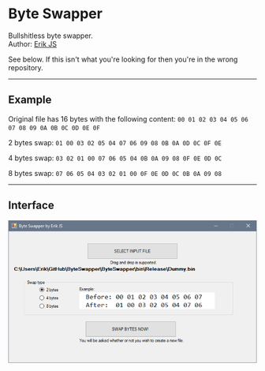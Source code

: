 # Byte Swapper
Bullshitless byte swapper.<br />
Author: [Erik JS](https://github.com/Erik-JS)

See below. If this isn't what you're looking for then you're in the wrong repository.

-----------------------------------------------------------

## Example

Original file has 16 bytes with the following content: `00 01 02 03 04 05 06 07 08 09 0A 0B 0C 0D 0E 0F`

2 bytes swap:  `01 00 03 02 05 04 07 06 09 08 0B 0A 0D 0C 0F 0E`

4 bytes swap:  `03 02 01 00 07 06 05 04 0B 0A 09 08 0F 0E 0D 0C`

8 bytes swap:  `07 06 05 04 03 02 01 00 0F 0E 0D 0C 0B 0A 09 08`

-----------------------------------------------------------

## Interface

![Byte Swapper](byteswapper.png)